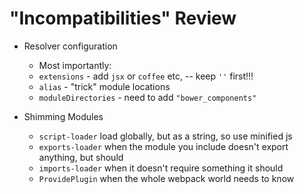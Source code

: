 # "Incompatibilities" Review

- Resolver configuration
  - Most importantly:
  - `extensions` - add `jsx` or `coffee` etc, -- keep `''` first!!!
  - `alias` - "trick" module locations
  - `moduleDirectories` - need to add `"bower_components"`

- Shimming Modules

  - `script-loader` load globally, but as a string, so use minified js
  - `exports-loader` when the module you include doesn't export anything, but should
  - `imports-loader` when it doesn't require something it should
  - `ProvidePlugin` when the whole webpack world needs to know
